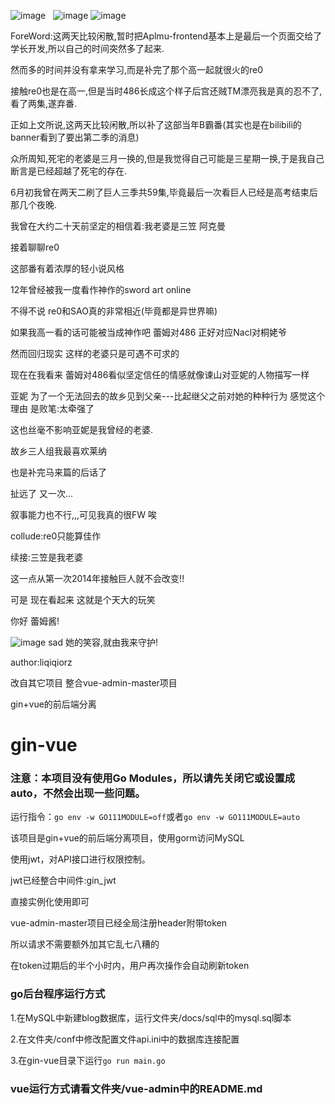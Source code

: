 ![image](https://img.shields.io/badge/version-v1.0-green)
​
​
![image](https://img.shields.io/badge/author-liqiqiorz-yellow)
![image](https://img.shields.io/badge/build-passing-brightgreen)
​

ForeWord:这两天比较闲散,暂时把Aplmu-frontend基本上是最后一个页面交给了学长开发,所以自己的时间突然多了起来.

然而多的时间并没有拿来学习,而是补完了那个高一起就很火的re0

接触re0也是在高一,但是当时486长成这个样子后宫还贼TM漂亮我是真的忍不了,看了两集,遂弃番.

正如上文所说,这两天比较闲散,所以补了这部当年B霸番(其实也是在bilibili的banner看到了要出第二季的消息)

众所周知,死宅的老婆是三月一换的,但是我觉得自己可能是三星期一换,于是我自己断言是已经超越了死宅的存在.

6月初我曾在两天二刷了巨人三季共59集,毕竟最后一次看巨人已经是高考结束后那几个夜晚.

我曾在大约二十天前坚定的相信着:我老婆是三笠 阿克曼

接着聊聊re0

这部番有着浓厚的轻小说风格


12年曾经被我一度看作神作的sword art online


不得不说 re0和SAO真的非常相近(毕竟都是异世界嘛)


如果我高一看的话可能被当成神作吧 蕾姆对486 正好对应Nacl对桐姥爷

然而回归现实 这样的老婆只是可遇不可求的

现在在我看来 蕾姆对486看似坚定信任的情感就像谏山对亚妮的人物描写一样

亚妮 为了一个无法回去的故乡见到父亲---比起继父之前对她的种种行为 感觉这个理由 是败笔:太牵强了

这也丝毫不影响亚妮是我曾经的老婆.

故乡三人组我最喜欢莱纳

也是补完马来篇的后话了

扯远了 又一次...

叙事能力也不行,,,可见我真的很FW 唉

collude:re0只能算佳作


续接:三笠是我老婆

这一点从第一次2014年接触巨人就不会改变!!



可是 现在看起来 这就是个天大的玩笑

你好 蕾姆酱!

![image](https://edu-1014.oss-cn-beijing.aliyuncs.com/TIM%E5%9B%BE%E7%89%8720200629225320.jpg)
sad
她的笑容,就由我来守护!




author:liqiqiorz

改自其它项目 整合vue-admin-master项目

gin+vue的前后端分离


# gin-vue
### 注意：本项目没有使用Go Modules，所以请先关闭它或设置成auto，不然会出现一些问题。
运行指令：`go env -w GO111MODULE=off`或者`go env -w GO111MODULE=auto`


该项目是gin+vue的前后端分离项目，使用gorm访问MySQL

使用jwt，对API接口进行权限控制。

jwt已经整合中间件:gin_jwt

直接实例化使用即可

vue-admin-master项目已经全局注册header附带token

所以请求不需要额外加其它乱七八糟的

在token过期后的半个小时内，用户再次操作会自动刷新token

### go后台程序运行方式

1.在MySQL中新建blog数据库，运行文件夹/docs/sql中的mysql.sql脚本

2.在文件夹/conf中修改配置文件api.ini中的数据库连接配置

3.在gin-vue目录下运行`go run main.go`

### vue运行方式请看文件夹/vue-admin中的README.md
